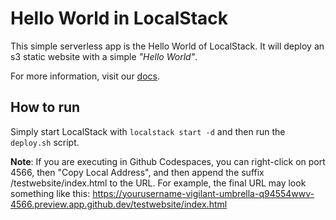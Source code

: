 # Hello World in LocalStack

This simple serverless app is the Hello World of LocalStack.
It will deploy an s3 static website with a simple _"Hello World"_.

For more information, visit our [docs](https://docs.localstack.cloud/tutorials/s3-static-website-terraform/).

## How to run

Simply start LocalStack with `localstack start -d` and then run the `deploy.sh` script.

**Note**: If you are executing in Github Codespaces, you can right-click on port 4566, then "Copy Local Address", and then append the suffix /testwebsite/index.html to the URL. For example, the final URL may look something like this: https://yourusername-vigilant-umbrella-q94554wwv-4566.preview.app.github.dev/testwebsite/index.html